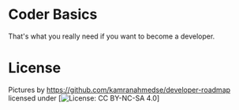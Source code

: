 # Coder Basics
That's what you really need if you want to become a developer.

# License
Pictures by https://github.com/kamranahmedse/developer-roadmap licensed under
[![License: CC BY-NC-SA 4.0](https://img.shields.io/badge/License-CC%20BY--NC--SA%204.0-lightgrey.svg)]
